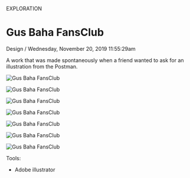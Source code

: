 <p class="type">EXPLORATION</p>

# Gus Baha FansClub

<p class="meta">Design  /  Wednesday, November 20, 2019 11:55:29am</p>

A work that was made spontaneously when a friend wanted to ask for an illustration from the Postman.

![Gus Baha FansClub](https://farooq-agent.web.app/assets/images/works/details/217-gus-baha-fansclub/gus-baha-sketch.jpg)

![Gus Baha FansClub](https://farooq-agent.web.app/assets/images/works/details/217-gus-baha-fansclub/gus-baha-fansclub-02.jpg)

![Gus Baha FansClub](https://farooq-agent.web.app/assets/images/works/details/217-gus-baha-fansclub/gus-baha-fansclub-04.jpg)

![Gus Baha FansClub](https://farooq-agent.web.app/assets/images/works/details/217-gus-baha-fansclub/gus-baha-fansclub-03.jpg)

![Gus Baha FansClub](https://farooq-agent.web.app/assets/images/works/details/217-gus-baha-fansclub/gus-baha-fansclub-black.jpg)

![Gus Baha FansClub](https://farooq-agent.web.app/assets/images/works/details/217-gus-baha-fansclub/gus-baha-fansclub-white.jpg)

![Gus Baha FansClub](https://farooq-agent.web.app/assets/images/works/large/gus-baha-fansclub.jpg)

Tools:
- Adobe illustrator
